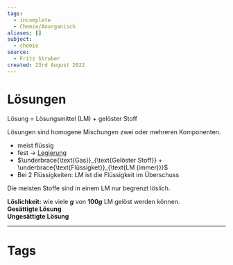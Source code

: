 ```yaml
---
tags:
  - incomplete
  - Chemie/Anorganisch
aliases: []
subject:
  - chemie
source:
  - Fritz Struber
created: 23rd August 2022
---
```


# Lösungen

Lösung = Lösungsmittel (LM) + gelöster Stoff

Lösungen sind homogene Mischungen zwei oder mehreren Komponenten.
- meist flüssig
- fest $\rightarrow$ [Legierung](Metallbindung.md)
- $\underbrace{\text{Gas}}_{\text{Gelöster Stoff}} + \underbrace{\text{Flüssigket}}_{\text{LM (immer)}}$
- Bei 2 Flüssigkeiten: LM ist die Flüssigkeit im Überschuss

Die meisten Stoffe sind in einem LM nur begrenzt löslich.

**Löslichkeit:** wie viele **$g$** von **$100g$** LM gelöst werden können.  
**Gesättigte Lösung**  
**Ungesättigte Lösung**


---

# Tags